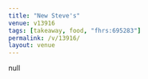 ```yaml
---
title: "New Steve's"
venue: v13916
tags: [takeaway, food, "fhrs:695283"]
permalink: /v/13916/
layout: venue
---
```

null